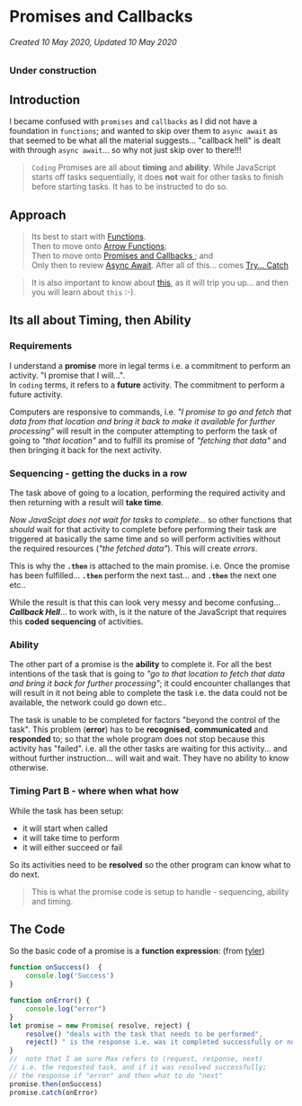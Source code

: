 # Promises and Callbacks

###### Created 10 May 2020, Updated 10 May 2020

### Under construction

## Introduction

I became confused with `promises` and `callbacks` as I did not have a foundation in `functions`; and wanted to skip over them to `async await` as that seemed to be what all the material suggests... "callback hell" is dealt with through `async await`... so why not just skip over to there!!!

> `Coding` Promises are all about **timing** and **ability**. While JavaScript starts off tasks sequentially, it does **not** wait for other tasks to finish before starting tasks. It has to be instructed to do so.

## Approach

> Its best to start with [Functions](./functions.md).  
> Then to move onto [Arrow Functions](./arrowfunctions.md);  
> Then to move onto [Promises and Callbacks ](./promisescallbacks.md); and  
> Only then to review [Async Await](./asyncetc.md).
> After all of this... comes [Try... Catch](./trycatch.md)

> It is also important to know about [this](./this.md), as it will trip you up... and then you will learn about `this` :-).

## Its all about Timing, then Ability

### Requirements

I understand a **promise** more in legal terms i.e. a commitment to perform an activity. "I promise that I will...".  
In `coding` terms, it refers to a **future** activity. The commitment to perform a future activity.

Computers are responsive to commands, i.e. _"I promise to go and fetch that data from that location and bring it back to make it available for further processing"_ will result in the computer attempting to perform the task of going to _"that location"_ and to fulfill its promise of _"fetching that data"_ and then bringing it back for the next activity.

### Sequencing - getting the ducks in a row

The task above of going to a location, performing the required activity and then returning with a result will **take time**.

_Now JavaScipt does not wait for tasks to complete..._ so other functions that _should_ wait for that activity to complete before performing their task are triggered at basically the same time and so will perform activities without the required resources (_"the fetched data"_). This will create _errors_.

This is why the **`.then`** is attached to the main promise. i.e. Once the promise has been fulfilled... **`.then`** perform the next tast... and **`.then`** the next one etc..

While the result is that this can look very messy and become confusing... **_Callback Hell_**... to work with, is it the nature of the JavaScript that requires this **coded sequencing** of activities.

### Ability

The other part of a promise is the **ability** to complete it. For all the best intentions of the task that is going to _"go to that location to fetch that data and bring it back for further processing"_; it could encounter challanges that will result in it not being able to complete the task i.e. the data could not be available, the network could go down etc..

The task is unable to be completed for factors "beyond the control of the task". This problem (**error**) has to be **recognised**, **communicated** and **responded** to; so that the whole program does not stop because this activity has "failed". i.e. all the other tasks are waiting for this activity... and without further instruction... will wait and wait. They have no ability to know otherwise.

### Timing Part B - where when what how

While the task has been setup:

- it will start when called
- it will take time to perform
- it will either succeed or fail

So its activities need to be **resolved** so the other program can know what to do next.

> This is what the promise code is setup to handle - sequencing, ability and timing.

## The Code

So the basic code of a promise is a **function expression**:
(from [tyler](https://tylermcginnis.com/async-javascript-from-callbacks-to-promises-to-async-await/))

```javascript
function onSuccess()  {
    console.log('Success')
}

function onError() {
    console.log("error")
}
let promise = new Promise( resolve, reject) {
    resolve() "deals with the task that needs to be performed",
    reject() " is the response i.e. was it completed successfully or not",
}
//  note that I am sure Max refers to (request, response, next)
// i.e. the requested task, and if it was resolved successfully;
// the response if "error" and then what to do "next"
promise.then(onSuccess)
promise.catch(onError)
```
